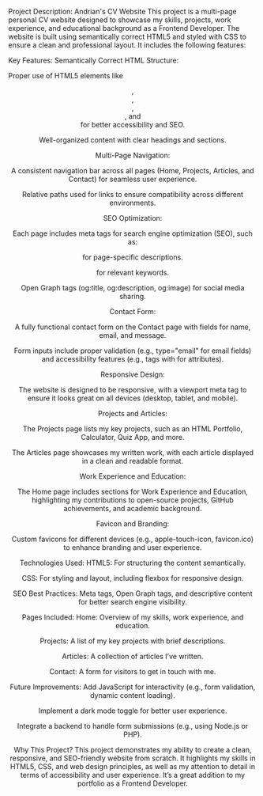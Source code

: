 Project Description: Andrian's CV Website
This project is a multi-page personal CV website designed to showcase my skills, projects, work experience, and educational background as a Frontend Developer. The website is built using semantically correct HTML5 and styled with CSS to ensure a clean and professional layout. It includes the following features:

Key Features:
Semantically Correct HTML Structure:

Proper use of HTML5 elements like <header>, <nav>, <section>, <article>, and <footer> for better accessibility and SEO.

Well-organized content with clear headings and sections.

Multi-Page Navigation:

A consistent navigation bar across all pages (Home, Projects, Articles, and Contact) for seamless user experience.

Relative paths used for links to ensure compatibility across different environments.

SEO Optimization:

Each page includes meta tags for search engine optimization (SEO), such as:

<meta name="description"> for page-specific descriptions.

<meta name="keywords"> for relevant keywords.

Open Graph tags (og:title, og:description, og:image) for social media sharing.

Contact Form:

A fully functional contact form on the Contact page with fields for name, email, and message.

Form inputs include proper validation (e.g., type="email" for email fields) and accessibility features (e.g., <label> tags with for attributes).

Responsive Design:

The website is designed to be responsive, with a viewport meta tag to ensure it looks great on all devices (desktop, tablet, and mobile).

Projects and Articles:

The Projects page lists my key projects, such as an HTML Portfolio, Calculator, Quiz App, and more.

The Articles page showcases my written work, with each article displayed in a clean and readable format.

Work Experience and Education:

The Home page includes sections for Work Experience and Education, highlighting my contributions to open-source projects, GitHub achievements, and academic background.

Favicon and Branding:

Custom favicons for different devices (e.g., apple-touch-icon, favicon.ico) to enhance branding and user experience.

Technologies Used:
HTML5: For structuring the content semantically.

CSS: For styling and layout, including flexbox for responsive design.

SEO Best Practices: Meta tags, Open Graph tags, and descriptive content for better search engine visibility.

Pages Included:
Home: Overview of my skills, work experience, and education.

Projects: A list of my key projects with brief descriptions.

Articles: A collection of articles I’ve written.

Contact: A form for visitors to get in touch with me.

Future Improvements:
Add JavaScript for interactivity (e.g., form validation, dynamic content loading).

Implement a dark mode toggle for better user experience.

Integrate a backend to handle form submissions (e.g., using Node.js or PHP).

Why This Project?
This project demonstrates my ability to create a clean, responsive, and SEO-friendly website from scratch. It highlights my skills in HTML5, CSS, and web design principles, as well as my attention to detail in terms of accessibility and user experience. It’s a great addition to my portfolio as a Frontend Developer.
